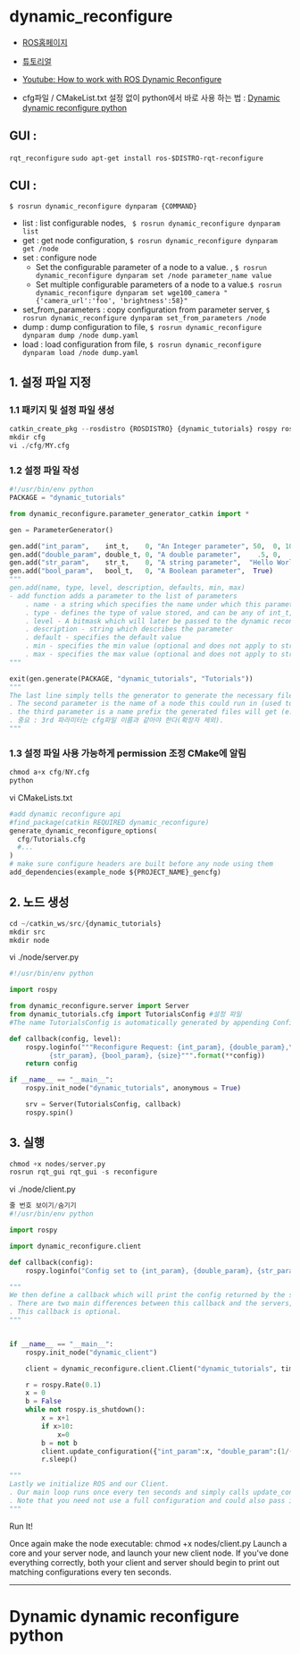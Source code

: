 # dynamic_reconfigure

- [ROS홈페이지](http://wiki.ros.org/dynamic_reconfigure)

- [튜토리얼](http://wiki.ros.org/dynamic_reconfigure/Tutorials)

- [Youtube: How to work with ROS Dynamic Reconfigure](https://www.youtube.com/watch?v=YKZkZSVcsnI&t=0s&list=WL&index=26)

- cfg파일 / CMakeList.txt 설정 없이 python에서 바로 사용 하는 법 : [Dynamic dynamic reconfigure python](https://github.com/pal-robotics/ddynamic_reconfigure_python)

## GUI :

`rqt_reconfigure`
`sudo apt-get install ros-$DISTRO-rqt-reconfigure`

## CUI :

`$ rosrun dynamic_reconfigure dynparam {COMMAND}`

- list : list configurable nodes, ` $ rosrun dynamic_reconfigure dynparam list`
- get : get node configuration, `$ rosrun dynamic_reconfigure dynparam get /node`
- set : configure node
    - Set the configurable parameter of a node to a value. , `$ rosrun dynamic_reconfigure dynparam set /node parameter_name value`
    - Set multiple configurable parameters of a node to a value.`$ rosrun dynamic_reconfigure dynparam set wge100_camera "{'camera_url':'foo', 'brightness':58}" `
- set_from_parameters : copy configuration from parameter server, `$ rosrun dynamic_reconfigure dynparam set_from_parameters /node`
- dump : dump configuration to file, `$ rosrun dynamic_reconfigure dynparam dump /node dump.yaml`
- load : load configuration from file, `$ rosrun dynamic_reconfigure dynparam load /node dump.yaml`


## 1. 설정 파일 지정

### 1.1 패키지 및 설정 파일 생성
```python
catkin_create_pkg --rosdistro {ROSDISTRO} {dynamic_tutorials} rospy roscpp dynamic_reconfigure
mkdir cfg
vi ./cfg/MY.cfg
```

### 1.2 설정 파일 작성

```python
#!/usr/bin/env python
PACKAGE = "dynamic_tutorials"

from dynamic_reconfigure.parameter_generator_catkin import *

gen = ParameterGenerator()

gen.add("int_param",    int_t,    0, "An Integer parameter", 50,  0, 100)  
gen.add("double_param", double_t, 0, "A double parameter",    .5, 0,   1)
gen.add("str_param",    str_t,    0, "A string parameter",  "Hello World")
gen.add("bool_param",   bool_t,   0, "A Boolean parameter",  True)
"""
gen.add(name, type, level, description, defaults, min, max)
- add function adds a parameter to the list of parameters
    . name - a string which specifies the name under which this parameter should be stored
    . type - defines the type of value stored, and can be any of int_t, double_t, str_t, or bool_t
    . level - A bitmask which will later be passed to the dynamic reconfigure callback. When the callback is called all of the level values for parameters that have been changed are ORed together and the resulting value is passed to the callback.
    . description - string which describes the parameter
    . default - specifies the default value
    . min - specifies the min value (optional and does not apply to strings and bools)
    . max - specifies the max value (optional and does not apply to strings and bools)
"""

exit(gen.generate(PACKAGE, "dynamic_tutorials", "Tutorials"))
"""
The last line simply tells the generator to generate the necessary files and exit the program.
. The second parameter is the name of a node this could run in (used to generate documentation only),
. the third parameter is a name prefix the generated files will get (e.g. "<name>Config.h" for c++, or "<name>Config.py" for python.
. 중요 : 3rd 파라미터는 cfg파일 이름과 같아야 한다(확장자 제외).
"""

```


### 1.3 설정 파일 사용 가능하게 permission 조정 CMake에 알림

```python
chmod a+x cfg/NY.cfg
python
```

vi  CMakeLists.txt

```python
#add dynamic reconfigure api
#find_package(catkin REQUIRED dynamic_reconfigure)
generate_dynamic_reconfigure_options(
  cfg/Tutorials.cfg
  #...
)
# make sure configure headers are built before any node using them
add_dependencies(example_node ${PROJECT_NAME}_gencfg)

```

## 2. 노드 생성


```python
cd ~/catkin_ws/src/{dynamic_tutorials}
mkdir src
mkdir node
```
vi ./node/server.py
```python
#!/usr/bin/env python

import rospy

from dynamic_reconfigure.server import Server
from dynamic_tutorials.cfg import TutorialsConfig #설정 파일
#The name TutorialsConfig is automatically generated by appending Config to the 3rd argument in gen.generate

def callback(config, level):
    rospy.loginfo("""Reconfigure Request: {int_param}, {double_param},\
          {str_param}, {bool_param}, {size}""".format(**config))
    return config

if __name__ == "__main__":
    rospy.init_node("dynamic_tutorials", anonymous = True)

    srv = Server(TutorialsConfig, callback)
    rospy.spin()
```

## 3. 실행

```python
chmod +x nodes/server.py
rosrun rqt_gui rqt_gui -s reconfigure
```

vi ./node/client.py

```python
줄 번호 보이기/숨기기
#!/usr/bin/env python

import rospy

import dynamic_reconfigure.client

def callback(config):
    rospy.loginfo("Config set to {int_param}, {double_param}, {str_param}, {bool_param}, {size}".format(**config))

"""
We then define a callback which will print the config returned by the server.
. There are two main differences between this callback and the servers, one it does not need to return an updated config object, two it does not have the "level" argument.
. This callback is optional.
"""


if __name__ == "__main__":
    rospy.init_node("dynamic_client")

    client = dynamic_reconfigure.client.Client("dynamic_tutorials", timeout=30, config_callback=callback)

    r = rospy.Rate(0.1)
    x = 0
    b = False
    while not rospy.is_shutdown():
        x = x+1
        if x>10:
            x=0
        b = not b
        client.update_configuration({"int_param":x, "double_param":(1/(x+1)), "str_param":str(rospy.get_rostime()), "bool_param":b, "size":1})
        r.sleep()

"""
Lastly we initialize ROS and our Client.
. Our main loop runs once every ten seconds and simply calls update_configuration on the client every time.
. Note that you need not use a full configuration and could also pass in a dictionary with only one of the parameters as well.
"""

```

Run It!

Once again make the node executable: chmod +x nodes/client.py
Launch a core and your server node, and launch your new client node.
If you've done everything correctly, both your client and server should begin to print out matching configurations every ten seconds.


---

# Dynamic dynamic reconfigure python
